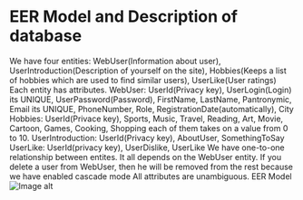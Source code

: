 # EER Model and Description of database
We have four entities: WebUser(Information about user), UserIntroduction(Description of yourself on the site), Hobbies(Keeps a list of hobbies which are used to find similar users), UserLike(User ratings)  
Each entity has attributes.
WebUser: UserId(Privacy key), UserLogin(Login) its UNIQUE, UserPassword(Password), FirstName, LastName, Pantronymic, Email its UNIQUE, PhoneNumber, Role, RegistrationDate(automatically), City
Hobbies: UserId(Privace key), Sports, Music, Travel, Reading, Art, Movie, Cartoon, Games, Cooking, Shopping each of them takes on a value from 0 to 10.
UserIntroduction: UserId(Privacy key), AboutUser, SomethingToSay
UserLike: UserId(privacy key), UserDislike, UserLike
We have one-to-one relationship between entites. It all depends on the WebUser entity. If you delete a user from WebUser, then he will be removed from the rest because we have enabled cascade mode
All attributes are unambiguous.
EER Model
![Image alt](https://github.com/Erkobrax/WEBProject/raw/main/docs/images/EERDiagram.png)
